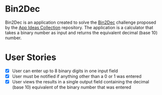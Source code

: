 # Bin2Dec

Bin2Dec is an application created to solve the <a class="text-light" href="https://github.com/florinpop17/app-ideas/blob/master/Projects/1-Beginner/Bin2Dec-App.md" target="_blank" rel="noopener">Bin2Dec</a> challenge proposed by the <a class="text-light" href="https://github.com/florinpop17/app-ideas" target="_blank" rel="noopener">App Ideas Collection</a> repository. The application is a calculator that takes a binary number as input and returns the equivalent decimal (base 10) number.</p>

# User Stories

-   [x] User can enter up to 8 binary digits in one input field
-   [x] User must be notified if anything other than a 0 or 1 was entered
-   [x] User views the results in a single output field containing the decimal (base 10) equivalent of the binary number that was entered
